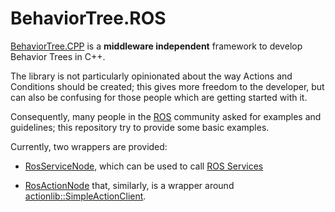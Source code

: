 # BehaviorTree.ROS

[BehaviorTree.CPP](https://github.com/BehaviorTree/BehaviorTree.CPP) is a __middleware independent__ framework 
to develop Behavior Trees in C++.

The library is not particularly opinionated about the way Actions and Conditions should be created; this gives
more freedom to the developer, but can also be confusing for those people which are getting started with it.

Consequently, many people in the [ROS](http://www.ros.org) community asked for examples and guidelines;
this repository try to provide some basic examples.

Currently, two wrappers are provided:

- [RosServiceNode](include/behaviortree_ros/bt_service_node.h), which can be used to call
  [ROS Services](http://wiki.ros.org/Services)

- [RosActionNode](include/behaviortree_ros/bt_service_node.h) that, similarly, is a wrapper around
  [actionlib::SimpleActionClient](http://wiki.ros.org/actionlib).


